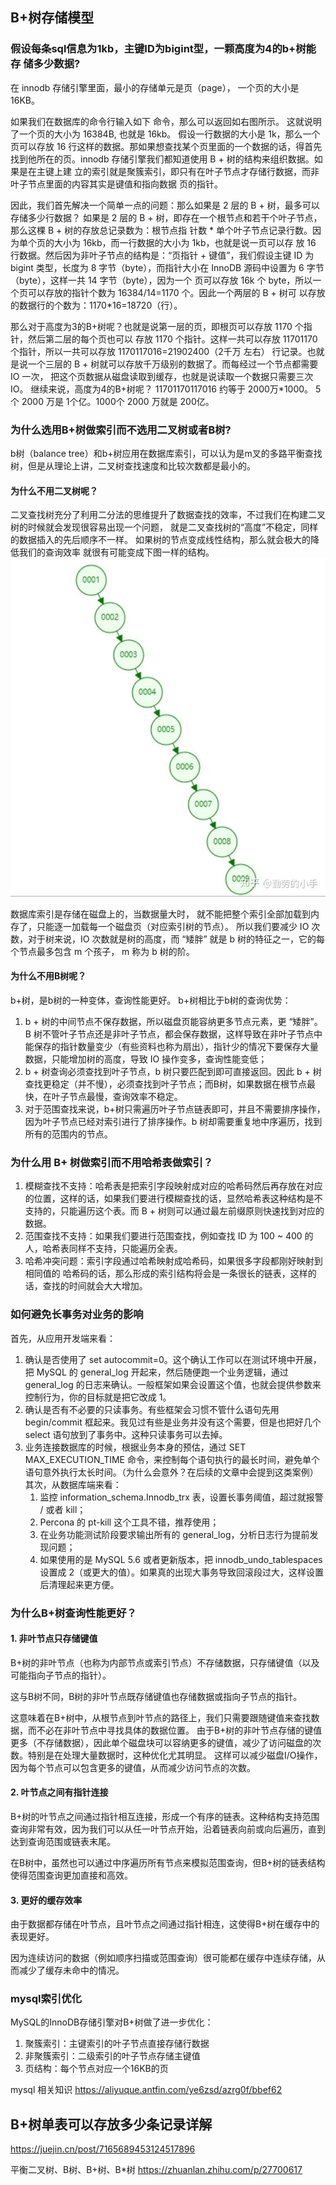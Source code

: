 ## B+树存储模型
### 假设每条sql信息为1kb，主键ID为bigint型，一颗高度为4的b+树能存 储多少数据?
在 innodb 存储引擎里面，最小的存储单元是页（page）， 一个页的大小是 16KB。

如果我们在数据库的命令行输入如下 命令，那么可以返回如右图所示。 这就说明了一个页的大小为 16384B, 也就是 16kb。 假设一行数据的大小是 1k，那么一个页可以存放 16 行这样的数据。那如果想查找某个页里面的一个数据的话，得首先找到他所在的页。innodb 存储引擎我们都知道使用 B + 树的结构来组织数据。如果是在主键上建 立的索引就是聚簇索引，即只有在叶子节点才存储行数据，而非叶子节点里面的内容其实是键值和指向数据 页的指针。

因此，我们首先解决一个简单一点的问题：那么如果是 2 层的 B + 树，最多可以存储多少行数据？ 如果是 2 层的 B + 树，即存在一个根节点和若干个叶子节点，那么这棵 B + 树的存放总记录数为：根节点指 针数 * 单个叶子节点记录行数。因为单个页的大小为 16kb，而一行数据的大小为 1kb，也就是说一页可以存 放 16 行数据。然后因为非叶子节点的结构是：“页指针 + 键值”，我们假设主键 ID 为 bigint 类型，长度为 8 字节（byte），而指针大小在 InnoDB 源码中设置为 6 字节（byte），这样一共 14 字节（byte），因为一个 页可以存放 16k 个 byte，所以一个页可以存放的指针个数为 16384/14=1170 个。因此一个两层的 B + 树可 以存放的数据行的个数为：1170*16=18720（行）。

那么对于高度为3的B+树呢？也就是说第一层的页，即根页可以存放 1170 个指针，然后第二层的每个页也可以 存放 1170 个指针。这样一共可以存放 11701170 个指针，所以一共可以存放 1170117016=21902400（2千万 左右） 行记录。也就是说一个三层的 B + 树就可以存放千万级别的数据了。而每经过一个节点都需要 IO 一次， 把这个页数据从磁盘读取到缓存，也就是说读取一个数据只需要三次 IO。 继续来说，高度为4的B+树呢？ 11701170117016 约等于 2000万*1000。 5个 2000 万是 1个亿。1000个 2000 万就是 200亿。


### 为什么选用B+树做索引而不选用二叉树或者B树?
b树（balance tree）和b+树应用在数据库索引，可以认为是m叉的多路平衡查找树，但是从理论上讲，二叉树查找速度和比较次数都是最小的。

#### 为什么不用二叉树呢？ 
二叉查找树充分了利用二分法的思维提升了数据查找的效率，不过我们在构建二叉树的时候就会发现很容易出现一个问题， 就是二叉查找树的“高度”不稳定，同样的数据插入的先后顺序不一样。
如果树的节点变成线性结构，那么就会极大的降低我们的查询效率 就很有可能变成下图一样的结构。
![图片3](../../src/main/resources/static/image/base/tree.png)

数据库索引是存储在磁盘上的，当数据量大时， 就不能把整个索引全部加载到内存了，只能逐一加载每一个磁盘页（对应索引树的节点）。
所以我们要减少 IO 次数，对于树来说，IO 次数就是树的高度，而 “矮胖” 就是 b 树的特征之一，它的每个节点最多包含 m 个孩子， m 称为 b 树的阶。 


#### 为什么不用B树呢？

b+树，是b树的一种变体，查询性能更好。 b+树相比于b树的查询优势： 
1. b + 树的中间节点不保存数据，所以磁盘页能容纳更多节点元素，更 “矮胖”。B 树不管叶子节点还是非叶子节点，都会保存数据，这样导致在非叶子节点中能保存的指针数量变少（有些资料也称为扇出），指针少的情况下要保存大量数据，只能增加树的高度，导致 IO 操作变多，查询性能变低； 
2. b + 树查询必须查找到叶子节点，b 树只要匹配到即可直接返回。因此 b + 树查找更稳定（并不慢），必须查找到叶子节点；而B树，如果数据在根节点最快，在叶子节点最慢，查询效率不稳定。 
3. 对于范围查找来说，b+树只需遍历叶子节点链表即可，并且不需要排序操作，因为叶子节点已经对索引进行了排序操作。b 树却需要重复地中序遍历，找到所有的范围内的节点。


### 为什么用 B+ 树做索引而不用哈希表做索引？
1. 模糊查找不支持：哈希表是把索引字段映射成对应的哈希码然后再存放在对应的位置，这样的话，如果我们要进行模糊查找的话，显然哈希表这种结构是不支持的，只能遍历这个表。而 B + 树则可以通过最左前缀原则快速找到对应的数据。 
2. 范围查找不支持：如果我们要进行范围查找，例如查找 ID 为 100 ~ 400 的人，哈希表同样不支持，只能遍历全表。 
3. 哈希冲突问题：索引字段通过哈希映射成哈希码，如果很多字段都刚好映射到相同值的 哈希码的话，那么形成的索引结构将会是一条很长的链表，这样的话，查找的时间就会大大增加。

### 如何避免长事务对业务的影响
首先，从应用开发端来看：
1. 确认是否使用了 set autocommit=0。这个确认工作可以在测试环境中开展，把 MySQL 的 general_log 开起来，然后随便跑一个业务逻辑，通过 general_log 的日志来确认。一般框架如果会设置这个值，也就会提供参数来控制行为，你的目标就是把它改成 1。
2. 确认是否有不必要的只读事务。有些框架会习惯不管什么语句先用 begin/commit 框起来。我见过有些是业务并没有这个需要，但是也把好几个 select 语句放到了事务中。这种只读事务可以去掉。
3. 业务连接数据库的时候，根据业务本身的预估，通过 SET MAX_EXECUTION_TIME 命令，来控制每个语句执行的最长时间，避免单个语句意外执行太长时间。（为什么会意外？在后续的文章中会提到这类案例）
   其次，从数据库端来看：
   1. 监控 information_schema.Innodb_trx 表，设置长事务阈值，超过就报警 / 或者 kill；
   2. Percona 的 pt-kill 这个工具不错，推荐使用；
   3. 在业务功能测试阶段要求输出所有的 general_log，分析日志行为提前发现问题；
   4. 如果使用的是 MySQL 5.6 或者更新版本，把 innodb_undo_tablespaces 设置成 2（或更大的值）。如果真的出现大事务导致回滚段过大，这样设置后清理起来更方便。

### 为什么B+树查询性能更好？
#### 1. 非叶节点只存储键值
B+树的非叶节点（也称为内部节点或索引节点）不存储数据，只存储键值（以及可能指向子节点的指针）。

这与B树不同，B树的非叶节点既存储键值也存储数据或指向子节点的指针。

这意味着在B+树中，从根节点到叶节点的路径上，我们只需要跟随键值来查找数据，而不必在非叶节点中寻找具体的数据位置。
由于B+树的非叶节点存储的键值更多（不存储数据），因此单个磁盘块可以容纳更多的键值，减少了访问磁盘的次数。特别是在处理大量数据时，这种优化尤其明显。
这样可以减少磁盘I/O操作，因为每个节点可以包含更多的键值，从而减少访问节点的次数。

#### 2. 叶节点之间有指针连接
B+树的叶节点之间通过指针相互连接，形成一个有序的链表。这种结构支持范围查询非常有效，因为我们可以从任一叶节点开始，沿着链表向前或向后遍历，直到达到查询范围或链表末尾。

在B树中，虽然也可以通过中序遍历所有节点来模拟范围查询，但B+树的链表结构使得范围查询更加直接和高效。
#### 3. 更好的缓存效率
由于数据都存储在叶节点，且叶节点之间通过指针相连，这使得B+树在缓存中的表现更好。

因为连续访问的数据（例如顺序扫描或范围查询）很可能都在缓存中连续存储，从而减少了缓存未命中的情况。

### mysql索引优化
MySQL的InnoDB存储引擎对B+树做了进一步优化：

1. 聚簇索引：主键索引的叶子节点直接存储行数据
2. 非聚簇索引：二级索引的叶子节点存储主键值
3. 页结构：每个节点对应一个16KB的页

mysql 相关知识  https://aliyuque.antfin.com/ye6zsd/azrg0f/bbef62

## B+树单表可以存放多少条记录详解
https://juejin.cn/post/7165689453124517896

平衡二叉树、B树、B+树、B*树 https://zhuanlan.zhihu.com/p/27700617